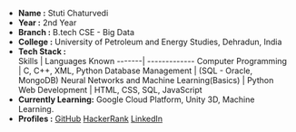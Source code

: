 - **Name :** Stuti Chaturvedi 
- **Year :** 2nd Year 
- **Branch :** B.tech CSE - Big Data
- **College :** University of Petroleum and Energy Studies, Dehradun, India 
- **Tech Stack :**   
Skills | Languages Known
-------| -------------
Computer Programming | C, C++, XML, Python
Database Management | (SQL - Oracle, MongoDB)
Neural Networks and Machine Learning(Basics) | Python
Web Development | HTML, CSS, SQL, JavaScript
- **Currently Learning:** Google Cloud Platform, Unity 3D, Machine Learning.
- **Profiles :** [GitHub](http://www.github.com/CryptoGerm)  [HackerRank](http://www.hackerrank.com/CryptoGerm)  [LinkedIn](http://www.linkedin.com/in/stuti-chaturvedi-b88a5318b/)
